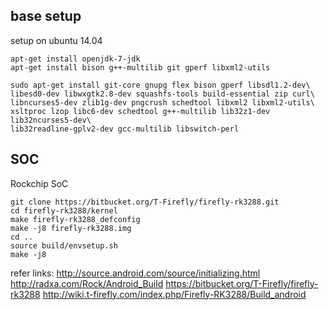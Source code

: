 base setup
----------

setup on ubuntu 14.04

    apt-get install openjdk-7-jdk
    apt-get install bison g++-multilib git gperf libxml2-utils

    sudo apt-get install git-core gnupg flex bison gperf libsdl1.2-dev\
    libesd0-dev libwxgtk2.8-dev squashfs-tools build-essential zip curl\
    libncurses5-dev zlib1g-dev pngcrush schedtool libxml2 libxml2-utils\
    xsltproc lzop libc6-dev schedtool g++-multilib lib32z1-dev lib32ncurses5-dev\
    lib32readline-gplv2-dev gcc-multilib libswitch-perl

SOC
---

Rockchip SoC 
    
    git clone https://bitbucket.org/T-Firefly/firefly-rk3288.git
    cd firefly-rk3288/kernel
    make firefly-rk3288_defconfig 
    make -j8 firefly-rk3288.img
    cd ..
    source build/envsetup.sh
    make -j8


refer links:
    http://source.android.com/source/initializing.html 
    http://radxa.com/Rock/Android_Build 
    https://bitbucket.org/T-Firefly/firefly-rk3288 
    http://wiki.t-firefly.com/index.php/Firefly-RK3288/Build_android 

